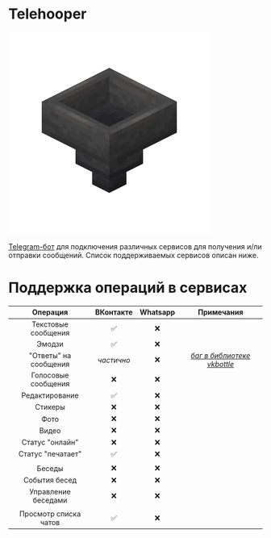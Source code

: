 # Telehooper

![Telehooper Logo](https://github.com/Zensonaton/Telehooper/blob/49576ac54c9fdb9b59c623bd1db27eed1931a191/logo.png)

[Telegram-бот](t.me/telehooper_bot) для подключения различных сервисов для получения и/ли отправки сообщений. Список поддерживаемых сервисов описан ниже.

# Поддержка операций в сервисах

|        Операция       |  ВКонтакте | Whatsapp |                                   Примечания                                   |
|:---------------------:|:----------:|:--------:|:------------------------------------------------------------------------------:|
|  Текстовые сообщения  |      ✅     |     ❌    |                                                                                |
|         Эмодзи        |      ✅     |     ❌    |                                                                                |
| "Ответы" на сообщения | _частично_ |     ❌    | _[баг в библиотеке vkbottle](https://github.com/vkbottle/vkbottle/issues/516)_ |
|  Голосовые сообщения  |      ❌     |     ❌    |                                                                                |
|     Редактирование    |      ✅     |     ❌    |                                                                                |
|        Стикеры        |      ❌     |     ❌    |                                                                                |
|          Фото         |      ❌     |     ❌    |                                                                                |
|         Видео         |      ❌     |     ❌    |                                                                                |
|    Статус "онлайн"    |      ❌     |     ❌    |                                                                                |
|   Статус "печатает"   |      ✅     |     ❌    |                                                                                |
| |
|         Беседы        |      ❌     |     ❌    |                                                                                |
|     События  бесед    |      ❌     |     ❌    |                                                                                |
|  Управление беседами  |      ❌     |     ❌    |                                                                                |
| |
| Просмотр списка чатов |      ✅     |     ❌    |                                                                                |
